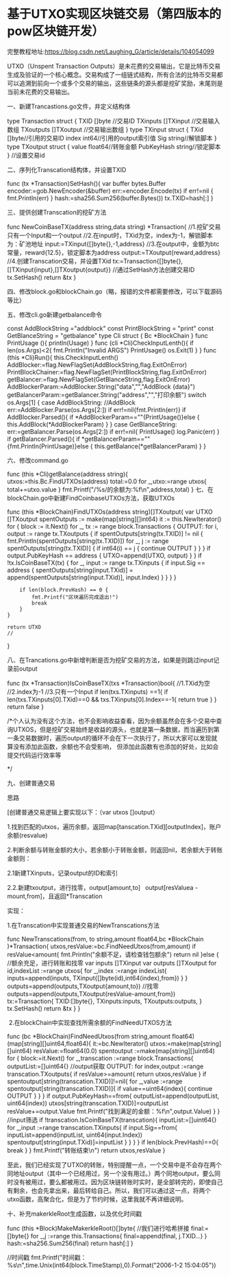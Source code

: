 # 基于UTXO实现区块链交易（第四版本的pow区块链开发）

完整教程地址:https://blog.csdn.net/Laughing_G/article/details/104054099

UTXO（Unspent Transaction Outputs）是未花费的交易输出，它是比特币交易生成及验证的一个核心概念。交易构成了一组链式结构，所有合法的比特币交易都可以追溯到前向一个或多个交易的输出，这些链条的源头都是挖矿奖励，末尾则是当前未花费的交易输出。

一、新建Trancastions.go文件，并定义结构体

type Transaction struct {
	TXID []byte           //交易ID
	TXinputs []TXinput   //交易输入数组
	TXoutputs []TXoutput //交易输出数组
}
type TXinput struct {
	TXid []byte//引用的交易ID
	index int64//引用的output索引值
	Sig string//解锁脚本
}
type TXoutput struct {
	value float64//转账金额
	PubKeyHash string//锁定脚本
}
//设置交易id

二、序列化Transcation结构体，并设置TXID

func (tx *Transaction)SetHash(){
	var buffer bytes.Buffer
	encoder:=gob.NewEncoder(&buffer)
	err:=encoder.Encode(tx)
	if err!=nil {
		fmt.Println(err)
	}
	hash:=sha256.Sum256(buffer.Bytes())
	tx.TXID=hash[:]
}

三、提供创建Transcation的挖矿方法

func NewCoinBaseTX(address string,data string) *Transaction{
	//1.挖矿交易只有一个Input和一个output
	//2.在input时，TXid为空，index为-1，解锁脚本为：矿池地址
	input:=TXinput{[]byte{},-1,address}
	//3.在output中，金额为btc常量，reward{12.5}，锁定脚本为address
	output:=TXoutput{reward,address}
	//4.创建Transcation交易，并设置TXid
	tx:=Transaction{[]byte{},[]TXinput{input},[]TXoutput{output}}
	//通过SetHash方法创建交易ID
	tx.SetHash()
	return &tx
}

四、修改block.go和blockChain.go（略，报错的文件都需要修改，可以下载源码等比）

五、修改cli.go新建getbalance命令

const AddBlockString  ="addblock"
const PrintBlockString  = "print"
const GetBlanceString  = "getbalance"
type Cli struct {
	Bc *BlockChain
}
func PrintUsage (){
	println(Usage)
}
func (cli *Cli)CheckInputLenth(){
	if len(os.Args)<2{
		fmt.Println("Invalid ARGS")
		PrintUsage()
		os.Exit(1)
	}
}
func (this *Cli)Run(){
	this.CheckInputLenth()
	AddBlocker:=flag.NewFlagSet(AddBlockString,flag.ExitOnError)
	PrintBlockChainer:=flag.NewFlagSet(PrintBlockString,flag.ExitOnError)
	getBalancer:=flag.NewFlagSet(GetBlanceString,flag.ExitOnError)
	AddBlockerParam:=AddBlocker.String("data","","AddBlock {data}")
	getBalancerParam:=getBalancer.String("address","","打印余额")
	switch os.Args[1] {
	case AddBlockString:
		//AddBlock
		err:=AddBlocker.Parse(os.Args[2:])
		if err!=nil{fmt.Println(err)}
		if AddBlocker.Parsed(){
			if *AddBlockerParam==""{PrintUsage()}else {
				this.AddBlock(*AddBlockerParam)
			}
		}
	case GetBlanceString:
		err:=getBalancer.Parse(os.Args[2:])
		if err!=nil{
			PrintUsage()
			log.Panic(err)
		}
		if getBalancer.Parsed(){
			if *getBalancerParam==""{fmt.Println(PrintUsage)}else {
				this.getBalance(*getBalancerParam)
			}
		}

六、修改command.go

func (this *Cli)getBalance(address string){
	utxos:=this.Bc.FindUTXOs(address)
	total:=0.0
	for _,utxo:=range utxos{
		total+=utxo.value
	}
	fmt.Printf("/%s/的余额为:%f\n",address,total)
}
七、在blockChain.go中新建FindCoinbaseUTXOs方法，获取UTXOs

func (this *BlockChain)FindUTXOs(address string)[]TXoutput{
	var UTXO []TXoutput
	spentOutputs := make(map[string][]int64)
	it := this.NewIterator()
	for {
		block := it.Next()
		for _, tx := range block.Transactions {
		OUTPUT:
			for i, output := range tx.TXoutputs {
				if spentOutputs[string(tx.TXID)] != nil {
					fmt.Println(spentOutputs[string(tx.TXID)])
					for _, j := range spentOutputs[string(tx.TXID)] {
						if int64(i) == j {
							continue OUTPUT
						}
					}
				}
				if output.PubKeyHash == address {
					UTXO=append(UTXO, output)
				}
			}
			if !tx.IsCoinBaseTX(tx) {
				for _, input := range tx.TXinputs {
					if input.Sig == address {
						spentOutputs[string(input.TXid)] = append(spentOutputs[string(input.TXid)], input.Index)
					}
				}
			}
		}

		if len(block.PrevHash) == 0 {
			fmt.Printf("区块遍历完成退出!")
			break
		}
	}

	return UTXO
	//
}

八、在Trancations.go中新增判断是否为挖矿交易的方法，如果是则跳过input记录前output

func (tx *Transaction)IsCoinBaseTX(txs *Transaction)bool{
	//1.TXid为空
	//2.index为-1
	//3.只有一个Input
	if len(txs.TXinputs) ==1{
		if len(txs.TXinputs[0].TXid)==0 && txs.TXinputs[0].Index==-1{
			return true
		}
	}
	return false
}


/*个人认为没有这个方法，也不会影响收益查看，因为余额虽然会在多个交易中查询UTXOS，但是挖矿交易始终是收益的源头，也就是第一条数据，而当遍历到第一条交易数据时，遍历output的循环不会在下一次执行了，所以大家可以发现就算没有添加此函数，余额也不会受影响，
但添加此函数有也添加的好处，比如会提交代码运行效率等

*/

九、创建普通交易

思路

[创建普通交易逻辑上要实现以下：（var utxos []output）

1.找到匹配的utxos，遍历余额，返回map[tanscation.TXid][outputIndex]，账户余额(resvalue)

2.判断余额与转账金额的大小，若余额小于转账金额，则返回nil，若余额大于转账金额则：

2.1新建TXinputs，记录output的ID和索引

2.2.新建txoutput，进行找零，output[amount,to]   output[resValuea - mount,from]，且返回*Transcation

实现：

1.在Transcation中实现普通交易的NewTranscations方法

func NewTranscations(from, to string,amount float64,bc *BlockChain )*Transaction{
	utxos,resValue:=bc.FindNeedUtxos(from,amount)
	if resValue<amount{
		fmt.Println("余额不足，请检查钱包额余")
		return nil
	}else {
		//额余充足，进行转账和找零
		var inputs []TXinput
		var outputs []TXoutput
		for id,indexList :=range utxos{
			for _,index :=range indexList{
				inputs=append(inputs, TXinput{[]byte(id),int64(index),from})
			}
		}
		outputs=append(outputs,TXoutput{amount,to})
		//找零
		outputs=append(outputs,TXoutput{resValue-amount,from})
		tx:=Transaction{
			TXID:[]byte{},
			TXinputs:inputs,
			TXoutputs:outputs,
		}
		tx.SetHash()
		return &tx
	}
}

 2.在blockChain中实现查找所需余额的FindNeedUTXOS方法

func (bc *BlockChain)FindNeedUtxos(from string,amount float64)(map[string][]uint64,float64){
	it:=bc.NewIterator()
	utxos:=make(map[string][]uint64)
	resValue:=float64(0.0)
	spentoutput :=make(map[string][]uint64)
	for {
		block:=it.Next()
		for _,transcation :=range block.Transactions{
			outputList:=[]uint64{}
			//output获取
		OUTPUT:
			for index,output :=range transcation.TXoutputs{
				if resValue>=amount{
					return utxos,resValue
				}
				if spentoutput[string(transcation.TXID)]!=nil{
					for _,value :=range spentoutput[string(transcation.TXID)]{
						if value==uint64(index){
							continue OUTPUT
						}
					}
				}
				if output.PubKeyHash==from{
					outputList=append(outputList, uint64(index))
					utxos[string(transcation.TXID)]=outputList
					resValue+=output.Value
					fmt.Printf("找到满足的金额：%f\n",output.Value)
				}
			}
			//input筛选
			if !transcation.IsCoinBaseTX(transcation){
				inputList:=[]uint64{}
				for _,input :=range transcation.TXinputs{
					if input.Sig==from{
						inputList=append(inputList, uint64(input.Index))
						spentoutput[string(input.TXid)]=inputList
					}
				}
			}
		}
		if len(block.PrevHash)==0{
			break
		}
	}
	fmt.Printf("转账结束\n")
	return utxos,resValue
}

至此，我们已经实现了UTXO的转账，特别提醒一点，一个交易中是不会存在两个同地址output（其中一个已经用过，另一个没有用过。）两个同地output，要么同时没有被用过，要么都被用过。因为区块链转账时实时，是全部转完的，即使自己有剩余，也会先拿出来，最后转给自己。所以，我们可以通过这一点，将两个utxo函数，高聚合化，但是为了节约时候，这里我就不再详细说明。

十、补充makerkleRoot生成函数，以及优化时间戳

func (this *Block)MakeMakerkleRoot()[]byte{
	//我们进行哈希拼接
	final:=[]byte{}
	for _,j :=range this.Transactions{
		final=append(final, j.TXID...)
	}
	hash:=sha256.Sum256(final)
	return hash[:]
}


//时间戳
fmt.Printf("时间戳：%s\n",time.Unix(int64(block.TimeStamp),0).Format("2006-1-2 15:04:05"))

